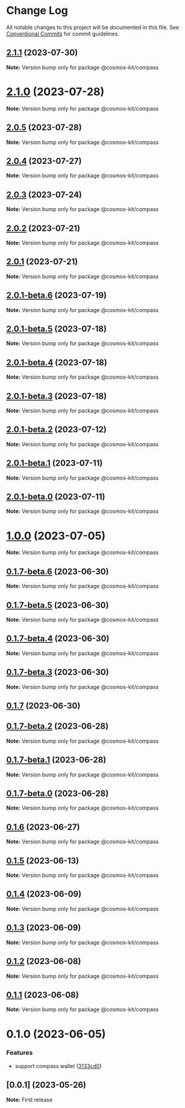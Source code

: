 # Change Log

All notable changes to this project will be documented in this file.
See [Conventional Commits](https://conventionalcommits.org) for commit guidelines.

## [2.1.1](https://github.com/cosmology-tech/cosmos-kit/compare/@cosmos-kit/compass@2.1.0...@cosmos-kit/compass@2.1.1) (2023-07-30)

**Note:** Version bump only for package @cosmos-kit/compass





# [2.1.0](https://github.com/cosmology-tech/cosmos-kit/compare/@cosmos-kit/compass@2.0.5...@cosmos-kit/compass@2.1.0) (2023-07-28)

**Note:** Version bump only for package @cosmos-kit/compass

## [2.0.5](https://github.com/cosmology-tech/cosmos-kit/compare/@cosmos-kit/compass@2.0.4...@cosmos-kit/compass@2.0.5) (2023-07-28)

**Note:** Version bump only for package @cosmos-kit/compass

## [2.0.4](https://github.com/cosmology-tech/cosmos-kit/compare/@cosmos-kit/compass@2.0.3...@cosmos-kit/compass@2.0.4) (2023-07-27)

**Note:** Version bump only for package @cosmos-kit/compass

## [2.0.3](https://github.com/cosmology-tech/cosmos-kit/compare/@cosmos-kit/compass@2.0.2...@cosmos-kit/compass@2.0.3) (2023-07-24)

**Note:** Version bump only for package @cosmos-kit/compass

## [2.0.2](https://github.com/cosmology-tech/cosmos-kit/compare/@cosmos-kit/compass@2.0.1...@cosmos-kit/compass@2.0.2) (2023-07-21)

**Note:** Version bump only for package @cosmos-kit/compass

## [2.0.1](https://github.com/cosmology-tech/cosmos-kit/compare/@cosmos-kit/compass@2.0.1-beta.6...@cosmos-kit/compass@2.0.1) (2023-07-21)

**Note:** Version bump only for package @cosmos-kit/compass

## [2.0.1-beta.6](https://github.com/cosmology-tech/cosmos-kit/compare/@cosmos-kit/compass@2.0.1-beta.5...@cosmos-kit/compass@2.0.1-beta.6) (2023-07-19)

**Note:** Version bump only for package @cosmos-kit/compass

## [2.0.1-beta.5](https://github.com/cosmology-tech/cosmos-kit/compare/@cosmos-kit/compass@2.0.1-beta.4...@cosmos-kit/compass@2.0.1-beta.5) (2023-07-18)

**Note:** Version bump only for package @cosmos-kit/compass

## [2.0.1-beta.4](https://github.com/cosmology-tech/cosmos-kit/compare/@cosmos-kit/compass@2.0.1-beta.3...@cosmos-kit/compass@2.0.1-beta.4) (2023-07-18)

**Note:** Version bump only for package @cosmos-kit/compass

## [2.0.1-beta.3](https://github.com/cosmology-tech/cosmos-kit/compare/@cosmos-kit/compass@2.0.1-beta.2...@cosmos-kit/compass@2.0.1-beta.3) (2023-07-18)

**Note:** Version bump only for package @cosmos-kit/compass

## [2.0.1-beta.2](https://github.com/cosmology-tech/cosmos-kit/compare/@cosmos-kit/compass@2.0.1-beta.1...@cosmos-kit/compass@2.0.1-beta.2) (2023-07-12)

**Note:** Version bump only for package @cosmos-kit/compass

## [2.0.1-beta.1](https://github.com/cosmology-tech/cosmos-kit/compare/@cosmos-kit/compass@2.0.1-beta.0...@cosmos-kit/compass@2.0.1-beta.1) (2023-07-11)

**Note:** Version bump only for package @cosmos-kit/compass

## [2.0.1-beta.0](https://github.com/cosmology-tech/cosmos-kit/compare/@cosmos-kit/compass@1.0.0...@cosmos-kit/compass@2.0.1-beta.0) (2023-07-11)

**Note:** Version bump only for package @cosmos-kit/compass

# [1.0.0](https://github.com/cosmology-tech/cosmos-kit/compare/@cosmos-kit/compass@0.1.7-beta.6...@cosmos-kit/compass@1.0.0) (2023-07-05)

**Note:** Version bump only for package @cosmos-kit/compass

## [0.1.7-beta.6](https://github.com/cosmology-tech/cosmos-kit/compare/@cosmos-kit/compass@0.1.7-beta.5...@cosmos-kit/compass@0.1.7-beta.6) (2023-06-30)

**Note:** Version bump only for package @cosmos-kit/compass

## [0.1.7-beta.5](https://github.com/cosmology-tech/cosmos-kit/compare/@cosmos-kit/compass@0.1.7-beta.4...@cosmos-kit/compass@0.1.7-beta.5) (2023-06-30)

**Note:** Version bump only for package @cosmos-kit/compass

## [0.1.7-beta.4](https://github.com/cosmology-tech/cosmos-kit/compare/@cosmos-kit/compass@0.1.7-beta.3...@cosmos-kit/compass@0.1.7-beta.4) (2023-06-30)

**Note:** Version bump only for package @cosmos-kit/compass

## [0.1.7-beta.3](https://github.com/cosmology-tech/cosmos-kit/compare/@cosmos-kit/compass@0.1.7...@cosmos-kit/compass@0.1.7-beta.3) (2023-06-30)

**Note:** Version bump only for package @cosmos-kit/compass

## [0.1.7](https://github.com/cosmology-tech/cosmos-kit/compare/@cosmos-kit/compass@0.1.6...@cosmos-kit/compass@0.1.7) (2023-06-30)

## [0.1.7-beta.2](https://github.com/cosmology-tech/cosmos-kit/compare/@cosmos-kit/compass@0.1.7-beta.1...@cosmos-kit/compass@0.1.7-beta.2) (2023-06-28)

**Note:** Version bump only for package @cosmos-kit/compass

## [0.1.7-beta.1](https://github.com/cosmology-tech/cosmos-kit/compare/@cosmos-kit/compass@0.1.7-beta.0...@cosmos-kit/compass@0.1.7-beta.1) (2023-06-28)

**Note:** Version bump only for package @cosmos-kit/compass

## [0.1.7-beta.0](https://github.com/cosmology-tech/cosmos-kit/compare/@cosmos-kit/compass@0.1.6...@cosmos-kit/compass@0.1.7-beta.0) (2023-06-28)

**Note:** Version bump only for package @cosmos-kit/compass

## [0.1.6](https://github.com/cosmology-tech/cosmos-kit/compare/@cosmos-kit/compass@0.1.5...@cosmos-kit/compass@0.1.6) (2023-06-27)

**Note:** Version bump only for package @cosmos-kit/compass

## [0.1.5](https://github.com/cosmology-tech/cosmos-kit/compare/@cosmos-kit/compass@0.1.4...@cosmos-kit/compass@0.1.5) (2023-06-13)

**Note:** Version bump only for package @cosmos-kit/compass

## [0.1.4](https://github.com/cosmology-tech/cosmos-kit/compare/@cosmos-kit/compass@0.1.3...@cosmos-kit/compass@0.1.4) (2023-06-09)

**Note:** Version bump only for package @cosmos-kit/compass

## [0.1.3](https://github.com/cosmology-tech/cosmos-kit/compare/@cosmos-kit/compass@0.1.2...@cosmos-kit/compass@0.1.3) (2023-06-09)

**Note:** Version bump only for package @cosmos-kit/compass

## [0.1.2](https://github.com/cosmology-tech/cosmos-kit/compare/@cosmos-kit/compass@0.1.1...@cosmos-kit/compass@0.1.2) (2023-06-08)

**Note:** Version bump only for package @cosmos-kit/compass

## [0.1.1](https://github.com/cosmology-tech/cosmos-kit/compare/@cosmos-kit/compass@0.1.0...@cosmos-kit/compass@0.1.1) (2023-06-08)

**Note:** Version bump only for package @cosmos-kit/compass

# 0.1.0 (2023-06-05)

### Features

- support compass wallet ([3133cd0](https://github.com/cosmology-tech/cosmos-kit/commit/3133cd024c44e8b507974403de55d9eb80b22061))

## [0.0.1] (2023-05-26)

**Note:** First release
